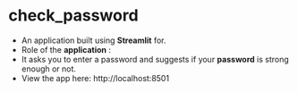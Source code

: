 # check_password
- An application built using **Streamlit** for.
- Role of the **application** :
- It asks you to enter a password and suggests if your **password** is strong enough or not.
- View the app here: http://localhost:8501
   

